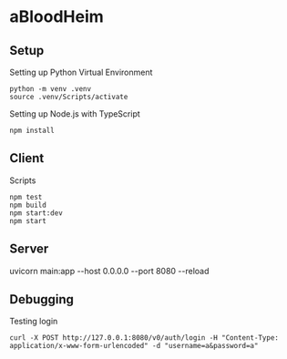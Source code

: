 # aBloodHeim

## Setup
Setting up Python Virtual Environment
```
python -m venv .venv
source .venv/Scripts/activate
```

Setting up Node.js with TypeScript
```
npm install
```

## Client
Scripts
```
npm test
npm build
npm start:dev
npm start
```

## Server
uvicorn main:app --host 0.0.0.0 --port 8080 --reload

## Debugging
Testing login
```
curl -X POST http://127.0.0.1:8080/v0/auth/login -H "Content-Type: application/x-www-form-urlencoded" -d "username=a&password=a"
```
